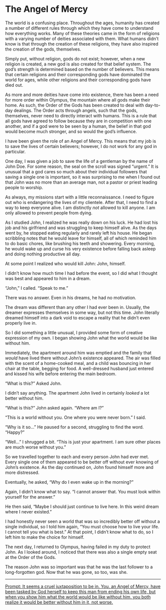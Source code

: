 # The Angel of Mercy

The world is a confusing place.
Throughout the ages, humanity has created a number of different rules through which they have come to understand how everything works.
Many of these theories came in the form of religions with a varying number of deities associated with them.
What humans didn’t know is that through the creation of these religions, they have also inspired the creation of the gods, themselves.

Simply put, without religion, gods do not exist; however, when a new religion is created, a new god is also created for that belief system.
The god’s strength is determined based on the number of believers.
This means that certain religions and their corresponding gods have dominated the world for ages, while other religions and their corresponding gods have died out.

As more and more deities have come into existence, there has been a need for more order within Olympus, the mountain where all gods make their home.
As such, the Order of the Gods has been created to deal with day-to-day dealings.
The Order acts through angels, such that the gods, themselves, never need to directly interact with humans.
This is a rule that all gods have agreed to follow because they are in competition with one another, and if a god were to be seen by a human, the belief in that god would become much stronger, and so would the god’s influence.

I have been given the role of an Angel of Mercy.
This means that my job is to save the lives of certain believers; however, I do not work for any god in particular.

One day, I was given a job to save the life of a gentleman by the name of John Doe.
For some reason, the seal on the scroll was signed “urgent.”
It is unusual that a god cares so much about their individual followers that saving a single one is important, so it was surprising to me when I found out that John was no more than an average man, not a pastor or priest leading people to worship.

As always, my missions start with a little reconnaissance.
I need to figure out who is endangering the lives of my clientele.
After that, I need to find a way to keep everyone alive.
I am distinctly *not* allowed to kill anyone.
I am only allowed to prevent people from dying.

As I studied John, I realized he was really down on his luck.
He had lost his job and his girlfriend and was struggling to keep himself alive.
As the days went by, he stopped eating regularly and rarely left his house.
He began scribbling notes that he would leave for himself, all of which reminded him to do basic chores, like brushing his teeth and showering.
Every morning, he would wake up and curse his very existence before falling back asleep and doing nothing productive all day.

At some point I realized who would kill John: John, himself.

I didn’t know how much time I had before the event, so I did what I thought was best and appeared to him in a dream.

“John,” I called. “Speak to me.”

There was no answer.
Even in his dreams, he had no motivation.

The dream was different than any other I had ever been in.
Usually, the dreamer expresses themselves in some way, but not this time.
John literally dreamed himself into a dark void to escape a reality that he didn’t even properly live in.

So I did something a little unusual, I provided some form of creative expression of my own.
I began showing John what the world would be like without him.

Immediately, the apartment around him was emptied and the family that *would* have lived there without John’s existence appeared.
The air was filled with the scent of a home-cooked meal, and a child was bouncing in her chair at the table, begging for food.
A well-dressed husband just entered and kissed his wife before entering the main bedroom.

“What is this?” Asked John.

I didn’t say anything.
The apartment John lived in certainly *looked* a lot better without him.

“What is this?” John asked again. “Where am I?”

“This is a world without you. One where you were never born.” I said.

“Why is it so…” He paused for a second, struggling to find the word. “Happy?”

“Well…” I shrugged a bit. “This is just your apartment. I am sure other places are much worse without you.”

So we travelled together to each and every person John had ever met.
Every single one of them appeared to be better off without ever knowing of John’s existence.
As the day continued on, John found himself more and more distressed.

Eventually, he asked, “Why do I even wake up in the morning?”

Again, I didn’t know what to say. “I cannot answer that. You must look within yourself for the answer.”

He then said, “Maybe I should just continue to live here. In this weird dream where I never existed.”

I had honestly never seen a world that was so incredibly better off without a single individual, so I told him again, “You must choose how to live your life. I cannot tell you what is best.”
At that point, I didn’t know what to do, so I left him to make the choice for himself.

The next day, I returned to Olympus, having failed in my duty to protect John.
As I looked around, I noticed that there was also a single empty seat at the Order of the Gods.

The reason John was so important was that he was the last follower to a long-forgotten god.
Now that he was gone, so too, was she.

---

[Prompt: It seems a cruel juxtaposition to be in. You, an Angel of Mercy, have been tasked by God herself to keep this man from ending his own life, but when you show him what the world would be like without him, you both realize it would be better without him in it, not worse.](https://www.reddit.com/r/WritingPrompts/comments/k5jxpc/wp_it_seems_a_cruel_juxtaposition_to_be_in_you_an/gefrbp6/)
